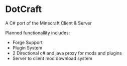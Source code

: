 DotCraft
========

A C# port of the Minecraft Client & Server

Planned functionallity includes:
* Forge Support
* Plugin System
* 2 Directional c# and java proxy for mods and plugins
* Server to client mod download system
